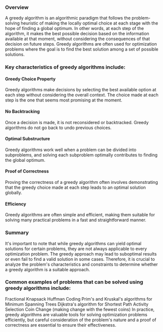 ### Overview
A greedy algorithm is an algorithmic paradigm that follows the problem-solving heuristic of making the locally optimal choice at each stage with the hope of finding a global optimum. In other words, at each step of the algorithm, it makes the best possible decision based on the information available at that moment, without considering the consequences of that decision on future steps. Greedy algorithms are often used for optimization problems where the goal is to find the best solution among a set of possible solutions.

### Key characteristics of greedy algorithms include:

#### Greedy Choice Property
Greedy algorithms make decisions by selecting the best available option at each step without considering the overall context. The choice made at each step is the one that seems most promising at the moment.

#### No Backtracking
Once a decision is made, it is not reconsidered or backtracked. Greedy algorithms do not go back to undo previous choices.

#### Optimal Substructure 
Greedy algorithms work well when a problem can be divided into subproblems, and solving each subproblem optimally contributes to finding the global optimum.

#### Proof of Correctness
Proving the correctness of a greedy algorithm often involves demonstrating that the greedy choice made at each step leads to an optimal solution globally.

#### Efficiency
Greedy algorithms are often simple and efficient, making them suitable for solving many practical problems in a fast and straightforward manner.

### Summary
It's important to note that while greedy algorithms can yield optimal solutions for certain problems, they are not always applicable to every optimization problem. The greedy approach may lead to suboptimal results or even fail to find a valid solution in some cases. Therefore, it is crucial to analyze the problem's characteristics and constraints to determine whether a greedy algorithm is a suitable approach.

### Common examples of problems that can be solved using greedy algorithms include:

Fractional Knapsack
Huffman Coding
Prim's and Kruskal's algorithms for Minimum Spanning Trees
Dijkstra's algorithm for Shortest Path
Activity Selection
Coin Change (making change with the fewest coins)
In practice, greedy algorithms are valuable tools for solving optimization problems efficiently, but careful consideration of the problem's nature and a proof of correctness are essential to ensure their effectiveness.